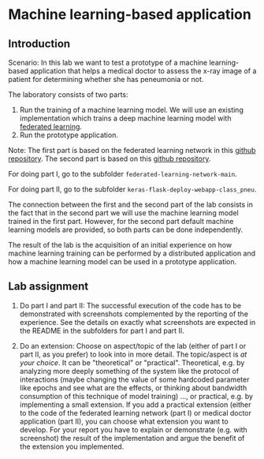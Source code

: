 # Machine learning-based application

## Introduction

Scenario: In this lab we want to test a prototype of a machine learning-based application that helps a medical doctor to assess the x-ray image of a patient for determining whether she has peneumonia or not. 

The laboratory consists of two parts: 
1) Run the training of a machine learning model. We will use an existing implementation which trains a deep machine learning model with [federated learning](https://en.wikipedia.org/wiki/Federated_learning). 
2) Run the prototype application.

Note: The first part is based on the federated learning network in this [github repository](https://github.com/eyp/federated-learning-network).
The second part is based on this [github repository](https://github.com/imfing/keras-flask-deploy-webapp).

For doing part I, go to the subfolder `federated-learning-network-main`.

For doing part II, go to the subfolder `keras-flask-deploy-webapp-class_pneu`.

The connection between the first and the second part of the lab consists in the fact that in the second part we will use the machine learning model trained in the first part. However, for the second part default machine learning models are provided, so both parts can be done independently.

The result of the lab is the acquisition of an initial experience on how machine learning training can be performed by a distributed application and how a machine learning model can be used in a prototype application. 


## Lab assignment 

1. Do part I and part II: The successful execution of the code has to be demonstrated with screenshots complemented by the reporting of the experience. See the details on exactly what screenshots are expected in the README in the subfolders for part I and part II.

2. Do an extension: Choose on aspect/topic of the lab (either of part I or part II, as you prefer) to look into in more detail.
The topic/aspect is _at your choice_. 
It can be "theoretical" or "practical". Theoretical, e.g. by analyzing more deeply something of the system like the protocol of interactions (maybe changing the value of some hardcoded parameter like epochs and see what are the effects, or thinking about bandwidth consumption of this technique of model training) ..., or practical, e.g. by implementing a small extension. 
If you add a practical extension (either to the code of the federated learning network (part I) or medical doctor application (part II), you can choose what extension you want to develop. For your report you have to explain or demonstrate (e.g. with screenshot) the result of the implementation and argue the benefit of the extension you implemented.



